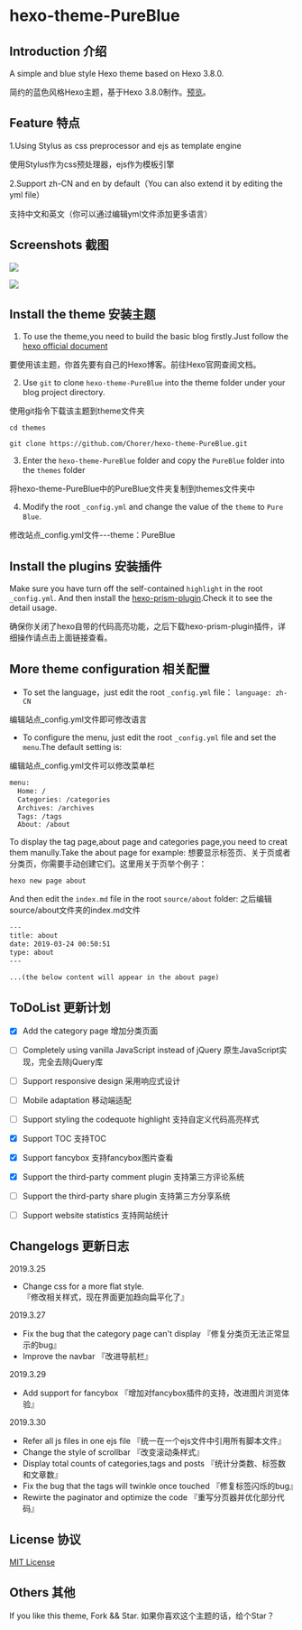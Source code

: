# hexo-theme-PureBlue

## Introduction 介绍
A simple and blue style Hexo theme based on Hexo 3.8.0.

简约的蓝色风格Hexo主题，基于Hexo 3.8.0制作。[预览](https://chorer.github.io/)。

## Feature 特点

1.Using Stylus as css preprocessor and ejs as template engine

使用Stylus作为css预处理器，ejs作为模板引擎

2.Support zh-CN and en by default（You can also extend it by editing the yml file）

支持中文和英文（你可以通过编辑yml文件添加更多语言）


## Screenshots 截图

![](https://myblog-1258623898.cos.ap-chengdu.myqcloud.com/s1.png)

![](https://myblog-1258623898.cos.ap-chengdu.myqcloud.com/s3.png)


## Install the theme 安装主题

1. To use the theme,you need to build the basic blog firstly.Just follow the [hexo official document](https://hexo.io/zh-cn/)

要使用该主题，你首先要有自己的Hexo博客。前往Hexo官网查阅文档。

2. Use `git` to clone `hexo-theme-PureBlue` into the theme folder under your blog project directory.

使用git指令下载该主题到theme文件夹

`cd themes`

`git clone https://github.com/Chorer/hexo-theme-PureBlue.git`

3. Enter the `hexo-theme-PureBlue` folder and copy the `PureBlue` folder into the `themes` folder 

将hexo-theme-PureBlue中的PureBlue文件夹复制到themes文件夹中

4. Modify the root `_config.yml` and change the value of the `theme` to `Pure Blue`.

修改站点_config.yml文件---theme：PureBlue


## Install the plugins 安装插件

Make sure you have turn off the self-contained `highlight` in the root `_config.yml`.
And then install the [hexo-prism-plugin](https://github.com/ele828/hexo-prism-plugin).Check it to see the detail usage.

确保你关闭了hexo自带的代码高亮功能，之后下载hexo-prism-plugin插件，详细操作请点击上面链接查看。

## More theme configuration 相关配置

* To set the language，just edit the root `_config.yml` file：
`language: zh-CN`

编辑站点_config.yml文件即可修改语言

* To configure the menu, just edit the root `_config.yml` file and set the `menu`.The default setting is:

编辑站点_config.yml文件可以修改菜单栏

```html
menu:
  Home: /
  Categories: /categories
  Archives: /archives
  Tags: /tags
  About: /about
```
To display the tag page,about page and categories page,you need to creat them manully.Take the about page for example:
想要显示标签页、关于页或者分类页，你需要手动创建它们。这里用关于页举个例子：

`hexo new page about`

And then edit the `index.md` file in the root `source/about` folder:
之后编辑source/about文件夹的index.md文件

```html
---
title: about
date: 2019-03-24 00:50:51
type: about
---

...(the below content will appear in the about page)
```


## ToDoList  更新计划

- [x] Add the category page  增加分类页面
- [ ] Completely using vanilla JavaScript instead of jQuery 原生JavaScript实现，完全去除jQuery库
- [ ] Support responsive design 采用响应式设计
- [ ] Mobile adaptation 移动端适配
- [ ] Support styling the codequote highlight 支持自定义代码高亮样式
- [x] Support TOC  支持TOC
- [x] Support fancybox  支持fancybox图片查看
- [x] Support the third-party comment plugin  支持第三方评论系统
- [ ] Support the third-party share plugin  支持第三方分享系统
- [ ] Support website statistics 支持网站统计



## Changelogs 更新日志

2019.3.25
* Change css for a more flat style.  
『修改相关样式，现在界面更加趋向扁平化了』

2019.3.27
* Fix the bug that the category page can't display
『修复分类页无法正常显示的bug』
* Improve the navbar
『改进导航栏』

2019.3.29
* Add support for fancybox 
『增加对fancybox插件的支持，改进图片浏览体验』

2019.3.30
* Refer all js files in one ejs file
『统一在一个ejs文件中引用所有脚本文件』
* Change the style of scrollbar
『改变滚动条样式』
* Display total counts of categories,tags and posts
『统计分类数、标签数和文章数』
* Fix the bug that the tags will twinkle once touched
『修复标签闪烁的bug』
* Rewirte the paginator and optimize the code
『重写分页器并优化部分代码』

## License  协议

[MIT License](https://github.com/Chorer/hexo-theme-PureBlue/blob/master/LICENSE)

## Others 其他
If you like this theme, Fork && Star. 
如果你喜欢这个主题的话，给个Star？
